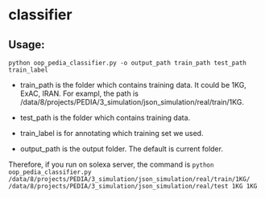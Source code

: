 # classifier
## Usage:
```python oop_pedia_classifier.py -o output_path train_path test_path train_label```

* train_path is the folder which contains training data. It could be 1KG, ExAC, IRAN.
For exampl, the path is /data/8/projects/PEDIA/3_simulation/json_simulation/real/train/1KG.

* test_path is the folder which contains training data.

* train_label is for annotating which training set we used.

* output_path is the output folder. The default is current folder.

Therefore, if you run on solexa server, the command is
```python oop_pedia_classifier.py /data/8/projects/PEDIA/3_simulation/json_simulation/real/train/1KG/ /data/8/projects/PEDIA/3_simulation/json_simulation/real/test 1KG 1KG```
